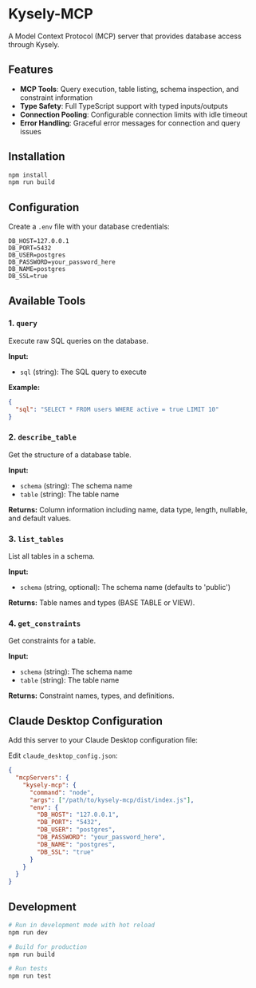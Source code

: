 # Kysely-MCP

A Model Context Protocol (MCP) server that provides database access through Kysely.

## Features

- **MCP Tools**: Query execution, table listing, schema inspection, and constraint information
- **Type Safety**: Full TypeScript support with typed inputs/outputs
- **Connection Pooling**: Configurable connection limits with idle timeout
- **Error Handling**: Graceful error messages for connection and query issues

## Installation

```bash
npm install
npm run build
```

## Configuration

Create a `.env` file with your database credentials:

```env
DB_HOST=127.0.0.1
DB_PORT=5432
DB_USER=postgres
DB_PASSWORD=your_password_here
DB_NAME=postgres
DB_SSL=true
```

## Available Tools

### 1. `query`

Execute raw SQL queries on the database.

**Input:**

- `sql` (string): The SQL query to execute

**Example:**

```json
{
  "sql": "SELECT * FROM users WHERE active = true LIMIT 10"
}
```

### 2. `describe_table`

Get the structure of a database table.

**Input:**

- `schema` (string): The schema name
- `table` (string): The table name

**Returns:** Column information including name, data type, length, nullable, and default values.

### 3. `list_tables`

List all tables in a schema.

**Input:**

- `schema` (string, optional): The schema name (defaults to 'public')

**Returns:** Table names and types (BASE TABLE or VIEW).

### 4. `get_constraints`

Get constraints for a table.

**Input:**

- `schema` (string): The schema name
- `table` (string): The table name

**Returns:** Constraint names, types, and definitions.

## Claude Desktop Configuration

Add this server to your Claude Desktop configuration file:

Edit `claude_desktop_config.json`:

```json
{
  "mcpServers": {
    "kysely-mcp": {
      "command": "node",
      "args": ["/path/to/kysely-mcp/dist/index.js"],
      "env": {
        "DB_HOST": "127.0.0.1",
        "DB_PORT": "5432",
        "DB_USER": "postgres",
        "DB_PASSWORD": "your_password_here",
        "DB_NAME": "postgres",
        "DB_SSL": "true"
      }
    }
  }
}
```

## Development

```bash
# Run in development mode with hot reload
npm run dev

# Build for production
npm run build

# Run tests
npm run test
```
